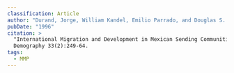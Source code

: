```yaml
---
classification: Article
author: "Durand, Jorge, William Kandel, Emilio Parrado, and Douglas S. Massey "
pubDate: "1996"
citation: >
  "International Migration and Development in Mexican Sending Communities."
  Demography 33(2):249-64.
tags:
  - MMP
---
```


